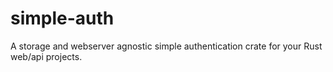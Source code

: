 # simple-auth
A storage and webserver agnostic simple authentication crate for your Rust web/api projects.

